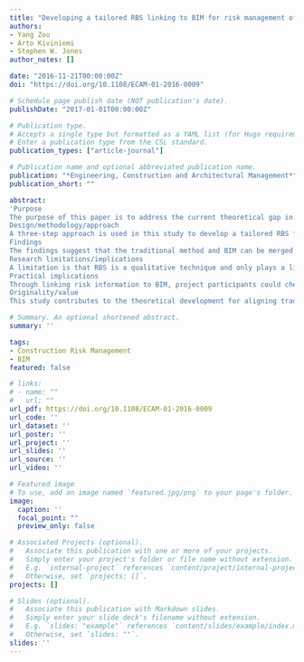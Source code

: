 ```yaml
---
title: "Developing a tailored RBS linking to BIM for risk management of bridge projects"
authors:
- Yang Zou
- Arto Kiviniemi
- Stephen W. Jones
author_notes: []

date: "2016-11-21T00:00:00Z"
doi: "https://doi.org/10.1108/ECAM-01-2016-0009"

# Schedule page publish date (NOT publication's date).
publishDate: "2017-01-01T00:00:00Z"

# Publication type.
# Accepts a single type but formatted as a YAML list (for Hugo requirements).
# Enter a publication type from the CSL standard.
publication_types: ["article-journal"]

# Publication name and optional abbreviated publication name.
publication: "*Engineering, Construction and Architectural Management*"
publication_short: ""

abstract: 
'Purpose
The purpose of this paper is to address the current theoretical gap in integrating knowledge and experience into Building Information Model (BIM) for risk management of bridge projects by developing a tailored Risk Breakdown Structure (RBS) and formalising an active link between the resulting RBS and BIM.
Design/methodology/approach
A three-step approach is used in this study to develop a tailored RBS for bridge projects and a conceptual model for the linkage between the RBS and BIM. First, the integrated bridge information model is in concept separated into four levels of contents (LOCs) and six technical systems based on analysis of the Industry Foundation Classes specification, a critical review of previous studies and authors’ project experience. The second step develops a knowledge-based risk database through an extensive collection of risk data, a process of data mining, and further assessment and translation of data. A critical analysis is conducted in the last step to determine on which level the different risks should be allocated to bridge projects and to propose a conceptual model for linking the tailored RBS to the four LOCs and six technical systems of BIM.
Findings
The findings suggest that the traditional method and BIM can be merged as an integrated solution for risk management by establishing the linkage between RBS and BIM. This solution can take advantage of both the traditional method and BIM for managing risks. On the one hand, RBS enables risk information to be stored in a formal structure, used and communicated effectively. On the other hand, some features of BIM such as 3D visualisation and 4D construction scheduling can facilitate the risk identification, analysis, and communication at an early project stage.
Research limitations/implications
A limitation is that RBS is a qualitative technique and only plays a limited role in quantitative risk analysis. As a result, when implementing this proposed method, further techniques may be needed for assisting quantitative risk analysis, evaluation, and treatment. Another limitation is that the proposed method has not yet been implemented for validation in practice. Hence, recommendations for future research are to: improve the quantitative risk analysis and treatment capabilities of this proposed solution; develop computer tools to support the solution; integrate the linkage into a traditional workflow; and test this solution in some small and large projects for validation.
Practical implications
Through linking risk information to BIM, project participants could check and review the linked information for identifying potential risks and seeking possible mitigation measures, when project information is being transferred between different people or forwarded to the next phase.
Originality/value
This study contributes to the theoretical development for aligning traditional methods and BIM for risk management, by introducing a new conceptual model for linking RBS to BIM.'

# Summary. An optional shortened abstract.
summary: ''

tags:
- Construction Risk Management
- BIM
featured: false

# links:
# - name: ""
#   url: ""
url_pdf: https://doi.org/10.1108/ECAM-01-2016-0009
url_code: ''
url_dataset: ''
url_poster: ''
url_project: ''
url_slides: ''
url_source: ''
url_video: ''

# Featured image
# To use, add an image named `featured.jpg/png` to your page's folder. 
image:
  caption: ''
  focal_point: ""
  preview_only: false

# Associated Projects (optional).
#   Associate this publication with one or more of your projects.
#   Simply enter your project's folder or file name without extension.
#   E.g. `internal-project` references `content/project/internal-project/index.md`.
#   Otherwise, set `projects: []`.
projects: []

# Slides (optional).
#   Associate this publication with Markdown slides.
#   Simply enter your slide deck's filename without extension.
#   E.g. `slides: "example"` references `content/slides/example/index.md`.
#   Otherwise, set `slides: ""`.
slides: ''
---
```


